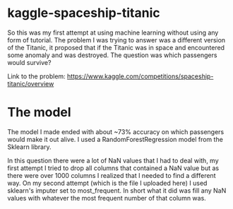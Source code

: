 # kaggle-spaceship-titanic
So this was my first attempt at using machine learning without using any form of tutorial. 
The problem I was trying to answer was a different version of the Titanic, it proposed that if the Titanic was in space and encountered some anomaly and was destroyed.
The question was which passengers would survive?

Link to the problem: https://www.kaggle.com/competitions/spaceship-titanic/overview

# The model
The model I made ended with about ~73% accuracy on which passengers would make it out alive. I used a RandomForestRegression model from the Sklearn library.

In this question there were a lot of NaN values that I had to deal with, my first attempt I tried to drop all columns that contained a NaN value but as there were over 1000 columns
I realized that I needed to find a different way. On my second attempt (which is the file I uploaded here) I used sklearn's imputer set to most_frequent.
In short what it did was fill any NaN values with whatever the most frequent number of that column was. 

